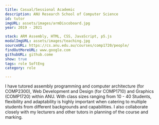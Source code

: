 ```yaml
---
title: Casual/Sessional Academic 
description: ANU Research School of Computer Science 
id: tutor
imgURL: assets/images/armDiscoboard.jpg 
year: 2019 - 2021

stack: ARM Assembly, HTML, CSS, JavaScript, p5.js
modalImgURL: assets/images/teaching.jpg
sourceURL: https://cs.anu.edu.au/courses/comp1720/people/
findOutMoreURL: www.google.com
githubURL: github.come
show: true
tags: role SoftEng
category: role

--- 
```

  I have tutored assembly programming and computer architecture (for COMP2300), Web Development and Design (for COMP1710) and Graphics (COMP1720) within ANU.
  With class sizes ranging from 10 - 40 Students, flexibility and adaptability is highly important when catering to multiple students from different backgrounds and capabilities.
  I also collaborate closely with my lecturers and other tutors in planning of the course and marking.
